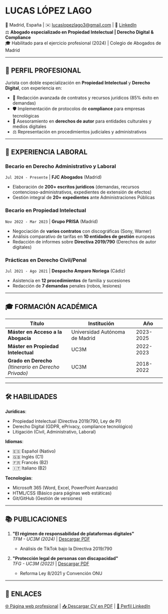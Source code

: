 # LUCAS LÓPEZ LAGO

📍 Madrid, España | ✉️ [lucaslopezlago3@gmail.com](mailto:lucaslopezlago3@gmail.com) | 🔗 [LinkedIn](https://www.linkedin.com/in/lucas-l%C3%B3pez-lago-9b3659232/)  
⚖️ **Abogado especializado en Propiedad Intelectual | Derecho Digital & Compliance**  
🎓 Habilitado para el ejercicio profesional (2024) | Colegio de Abogados de Madrid

---

## 🌟 PERFIL PROFESIONAL
Jurista con doble especialización en **Propiedad Intelectual** y **Derecho Digital**, con experiencia en:
- 📝 Redacción avanzada de contratos y recursos jurídicos (85% éxito en demandas)
- 🛡️ Implementación de protocolos de **compliance** para empresas tecnológicas
- 💼 Asesoramiento en **derechos de autor** para entidades culturales y medios digitales
- ⚖️ Representación en procedimientos judiciales y administrativos

---

## 💼 EXPERIENCIA LABORAL

### **Becario en Derecho Administrativo y Laboral**  
`Jul 2024 - Presente` | **FJC Abogados** (Madrid)  
- Elaboración de **200+ escritos jurídicos** (demandas, recursos contencioso-administrativos, expedientes de extensión de efectos)
- Gestión integral de **20+ expedientes** ante Administraciones Públicas

### **Becario en Propiedad Intelectual**  
`Nov 2022 - Mar 2023` | **Grupo PRISA** (Madrid)  
- Negociación de **varios contratos** con discográficas (Sony, Warner)
- Análisis comparativo de tarifas en **10 entidades de gestión** europeas
- Redacción de informes sobre **Directiva 2019/790** (Derechos de autor digitales)

### **Prácticas en Derecho Civil/Penal**  
`Jul 2021 - Ago 2021` | **Despacho Amparo Noriega** (Cádiz)  
- Asistencia en **12 procedimientos** de familia y sucesiones
- Redacción de **7 demandas** penales (robos, lesiones)

---

## 🎓 FORMACIÓN ACADÉMICA

| Título | Institución | Año |
|--------|------------|-----|
| **Máster en Acceso a la Abogacía** | Universidad Autónoma de Madrid | 2023-2025 |
| **Máster en Propiedad Intelectual** <br>| UC3M | 2022-2023 |
| **Grado en Derecho** <br> *(Itinerario en Derecho Privado)* | UC3M | 2018-2022 |

---

## 🛠 HABILIDADES

**Jurídicas**:  
- Propiedad Intelectual (Directiva 2019/790, Ley de PI)  
- Derecho Digital (GDPR, ePrivacy, compliance tecnológico)  
- Litigación (Civil, Administrativo, Laboral)  

**Idiomas**:  
- 🇪🇸 Español (Nativo)  
- 🇬🇧 Inglés (C1)  
- 🇫🇷 Francés (B2)
- 🇮🇹 Italiano (B2)

**Tecnologías**:  
- Microsoft 365 (Word, Excel, PowerPoint Avanzado)  
- HTML/CSS (Básico para páginas web estáticas)  
- Git/GitHub (Gestión de versiones)  

---

## 📚 PUBLICACIONES

1. **"El régimen de responsabilidad de plataformas digitales"**  
   *TFM - UC3M (2024)* | [Descargar PDF](tfm.pdf)  
   - Análisis de TikTok bajo la Directiva 2019/790

2. **"Protección legal de personas con discapacidad"**  
   *TFG - UC3M (2022)* | [Descargar PDF](tfg.pdf)  
   - Reforma Ley 8/2021 y Convención ONU

---

## 🔗 ENLACES

[🌐 Página web profesional](https://LucasLLLegal.github.io/LucasLLLegal) | [📥 Descargar CV en PDF](CV_Lucas_Lopez_Lago.pdf) | [💼 Perfil LinkedIn](https://www.linkedin.com/in/lucas-l%C3%B3pez-lago-9b3659232/)
